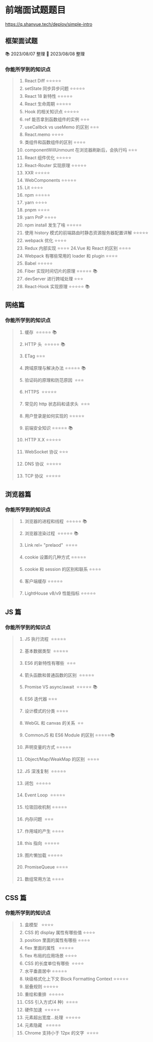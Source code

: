 # 前端面试题题目

https://q.shanyue.tech/deploy/simple-intro

## 框架面试题

📚 2023/08/07 整理
🥭 2023/08/08 整理

### 你能所学到的知识点

> 1. React Diff ⭐️⭐️⭐️⭐️⭐️
> 2. setState 同步异步问题 ⭐️⭐️⭐️⭐️⭐️
> 3. React 18 新特性 ⭐️⭐️⭐️⭐️⭐️
> 4. React 生命周期 ⭐️⭐️⭐️⭐️⭐️
> 5. Hook 的相关知识点 ⭐️⭐️⭐️⭐️⭐️
> 6. ref 能否拿到函数组件的实例 ⭐️⭐️⭐️
> 7. useCallbck vs useMemo 的区别 ⭐️⭐️⭐️
> 8. React.memo ⭐️⭐️⭐️⭐️
> 9. 类组件和函数组件的区别 ⭐️⭐️⭐️⭐️
> 10. componentWillUnmount 在浏览器刷新后，会执行吗 ⭐️⭐️⭐️
> 11. React 组件优化 ⭐️⭐️⭐️⭐️⭐️
> 12. React-Router 实现原理 ⭐️⭐️⭐️⭐️⭐️
> 13. XXR ⭐️⭐️⭐️⭐️⭐️
> 14. WebComponents ⭐️⭐️⭐️⭐️⭐️
> 15. Lit ⭐️⭐️⭐️⭐️
> 16. npm ⭐️⭐️⭐️⭐️⭐️
> 17. yarn ⭐️⭐️⭐️⭐️
> 18. pnpm ⭐️⭐️⭐️⭐️
> 19. yarn PnP ⭐️⭐️⭐️⭐️
> 20. npm install 发生了啥 ⭐️⭐️⭐️⭐️⭐️
> 21. 使用 history 模式的前端路由时静态资源服务器配置详解 ⭐️⭐️⭐️⭐️⭐️
> 22. webpack 优化 ⭐️⭐️⭐️⭐️
> 23. Redux 内部实现 ⭐️⭐️⭐️⭐️ 24.Vue 和 React 的区别 ⭐️⭐️⭐️⭐️
> 24. Webpack 有哪些常用的 loader 和 plugin ⭐️⭐️⭐️⭐️
> 25. Babel ⭐️⭐️⭐️⭐️⭐️
> 26. Fiber 实现时间切片的原理 ⭐️⭐️⭐️⭐️⭐️ 📚
> 27. devServer 进行跨域处理 ⭐️⭐️⭐️
> 28. React-Hook 实现原理 ⭐️⭐️⭐️⭐️⭐️ 📚

## 网络篇

### 你能所学到的知识点

> 1.  缓存  ⭐️⭐️⭐️⭐️⭐️ 📚
>
> 2.  HTTP 头  ⭐️⭐️⭐️⭐️⭐️ 📚
>
> 3.  ETag ⭐️⭐️⭐️
>
> 4.  跨域原理与解决办法 ⭐️⭐️⭐️⭐️⭐️ 📚
>
> 5.  验证码的原理和防范原因  ⭐️⭐️⭐️
>
> 6.  HTTPS  ⭐️⭐️⭐️⭐️⭐️
>
> 7.  常见的 http 状态码和请求头  ⭐️⭐️⭐️
>
> 8.  用户登录是如何实现的 ⭐️⭐️⭐️⭐️⭐️
>
> 9.  前端安全知识 ⭐️⭐️⭐️⭐️⭐️ 📚
>
> 10. HTTP X.X ⭐️⭐️⭐️⭐️⭐️
>
> 11. WebSocket 协议 ⭐️⭐️⭐️
>
> 12. DNS 协议  ⭐️⭐️⭐️⭐️⭐️
>
> 13. TCP 协议  ⭐️⭐️⭐️⭐️⭐️

## 浏览器篇

### 你能所学到的知识点

> 1.  浏览器的进程和线程  ⭐️⭐️⭐️⭐️⭐️ 📚
>
> 2.  浏览器渲染过程  ⭐️⭐️⭐️⭐️⭐️ 📚
>
> 3.  Link rel= "prelaod"  ⭐️⭐️⭐️⭐️
>
> 4.  cookie 设置的几种方式 ⭐️⭐️⭐️⭐️⭐️
>
> 5.  cookie 和 session 的区别和联系 ⭐️⭐️⭐️⭐️
>
> 6.  客户端缓存 ⭐️⭐️⭐️⭐️⭐️
>
> 7.  LightHouse v8/v9 性能指标 ⭐️⭐️⭐️⭐️⭐️

## JS 篇

### 你能所学到的知识点

> 1.  JS 执行流程  ⭐️⭐️⭐️⭐️⭐️
>
> 2.  基本数据类型  ⭐️⭐️⭐️⭐️⭐️
>
> 3.  ES6 的新特性有哪些  ⭐️⭐️⭐️
>
> 4.  箭头函数和普通函数的区别  ⭐️⭐️⭐️⭐️⭐️
>
> 5.  Promise VS async/await  ⭐️⭐️⭐️⭐️⭐️ 📚
>
> 6.  ES6 迭代器 ⭐️⭐️⭐️
>
> 7.  设计模式的分类 ⭐️⭐️⭐️⭐️
>
> 8.  WebGL 和 canvas 的关系  ⭐️⭐️
>
> 9.  CommonJS 和 ES6 Module 的区别 ⭐️⭐️⭐️⭐️⭐️📚
>
> 10. 声明变量的方式 ⭐️⭐️⭐️⭐️⭐️
>
> 11. Object/Map/WeakMap 的区别  ⭐️⭐️⭐️⭐️
>
> 12. JS 深浅复制  ⭐️⭐️⭐️⭐️⭐️
>
> 13. 闭包  ⭐️⭐️⭐️⭐️⭐️
>
> 14. Event Loop  ⭐️⭐️⭐️⭐️⭐️
>
> 15. 垃圾回收机制 ⭐️⭐️⭐️⭐️⭐️
>
> 16. 内存问题  ⭐️⭐️⭐️
>
> 17. 作用域的产生 ⭐️⭐️⭐️⭐️
>
> 18. this 指向  ⭐️⭐️⭐️⭐️⭐️
>
> 19. 图片懒加载 ⭐️⭐️⭐️⭐️⭐️
>
> 20. PromiseQueue ⭐️⭐️⭐️⭐️
>
> 21. 数组常用方法 ⭐️⭐️⭐️⭐️

## CSS 篇

### 你能所学到的知识点

> 1.  盒模型   ⭐️⭐️⭐️⭐️
> 2.  CSS 的 display 属性有哪些值 ⭐️⭐️⭐️⭐️
> 3.  position 里面的属性有哪些 ⭐️⭐️⭐️⭐️
> 4.  flex 里面的属性   ⭐️⭐️⭐️⭐️⭐️
> 5.  flex 布局的应用场景 ⭐️⭐️⭐️⭐️
> 6.  CSS 的长度单位有哪些  ⭐️⭐️⭐️⭐️
> 7.  水平垂直居中 ⭐️⭐️⭐️⭐️⭐️
> 8.  块级格式化上下文 Block Formatting Context ⭐️⭐️⭐️⭐️⭐️
> 9.  层叠规则 ⭐️⭐️⭐️⭐️⭐️
> 10. 重绘和重排  ⭐️⭐️⭐️⭐️⭐️
> 11. CSS 引入方式(4 种)  ⭐️⭐️⭐️⭐️
> 12. 硬件加速  ⭐️⭐️⭐️⭐️⭐️
> 13. 元素超出宽度...处理  ⭐️⭐️⭐️⭐️⭐️
> 14. 元素隐藏   ⭐️⭐️⭐️⭐️⭐️
> 15. Chrome 支持小于 12px 的文字  ⭐️⭐️⭐️⭐️
